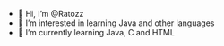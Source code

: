 - 👋 Hi, I’m @Ratozz
- 👀 I’m interested in learning Java and other languages
- 🌱 I’m currently learning Java, C and HTML

<!---
Ratozz/Ratozz is a ✨ special ✨ repository because its `README.md` (this file) appears on your GitHub profile.
You can click the Preview link to take a look at your changes.
--->
